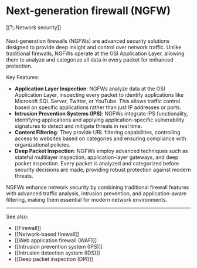 
# Next-generation firewall (NGFW)

[[🏷️Network security]]

Next-generation firewalls (NGFWs) are advanced security solutions designed to provide deep insight and control over network traffic. Unlike traditional firewalls, NGFWs operate at the OSI Application Layer, allowing them to analyze and categorize all data in every packet for enhanced protection.

Key Features:

- **Application Layer Inspection**: NGFWs analyze data at the OSI Application Layer, inspecting every packet to identify applications like Microsoft SQL Server, Twitter, or YouTube. This allows traffic control based on specific applications rather than just IP addresses or ports.
- **Intrusion Prevention Systems (IPS)**: NGFWs integrate IPS functionality, identifying applications and applying application-specific vulnerability signatures to detect and mitigate threats in real time.
- **Content Filtering**: They provide URL filtering capabilities, controlling access to websites based on categories and ensuring compliance with organizational policies.
- **Deep Packet Inspection**: NGFWs employ advanced techniques such as stateful multilayer inspection, application-layer gateways, and deep packet inspection. Every packet is analyzed and categorized before security decisions are made, providing robust protection against modern threats.

NGFWs enhance network security by combining traditional firewall features with advanced traffic analysis, intrusion prevention, and application-aware filtering, making them essential for modern network environments.

---

See also:

- [[Firewall]]
- [[Network-based firewall]]
- [[Web application firewall (WAF)]]
- [[Intrusion prevention system (IPS)]]
- [[Intrusion detection system (IDS)]]
- [[Deep packet inspection (DPI)]]
